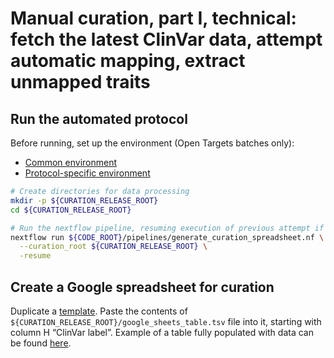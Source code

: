 # Manual curation, part I, technical: fetch the latest ClinVar data, attempt automatic mapping, extract unmapped traits

## Run the automated protocol
Before running, set up the environment (Open Targets batches only):
* [Common environment](../open-targets/environment.md)
* [Protocol-specific environment](README.md#setting-up-environment)

```bash
# Create directories for data processing
mkdir -p ${CURATION_RELEASE_ROOT}
cd ${CURATION_RELEASE_ROOT}

# Run the nextflow pipeline, resuming execution of previous attempt if possible.
nextflow run ${CODE_ROOT}/pipelines/generate_curation_spreadsheet.nf \
  --curation_root ${CURATION_RELEASE_ROOT} \
  -resume
```

## Create a Google spreadsheet for curation

Duplicate a [template](https://docs.google.com/spreadsheets/d/17sGSJafD4LSOykOS1O_oyX7FX52bTAuzfpI6sR8S4AM/edit?usp=sharing). Paste the contents of `${CURATION_RELEASE_ROOT}/google_sheets_table.tsv` file into it, starting with column H “ClinVar label”. Example of a table fully populated with data can be found [here](https://docs.google.com/spreadsheets/d/1HQ08UQTpS-0sE9MyzdUPO7EihMxDb2e8N14s1BknjVo/edit?usp=sharing).

